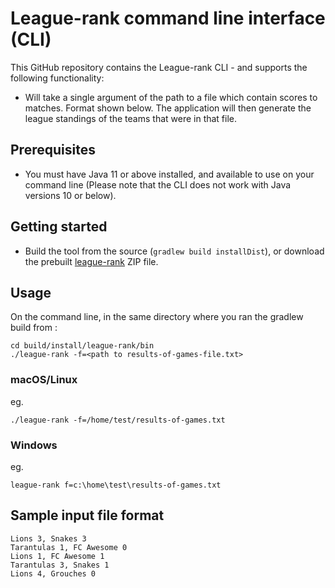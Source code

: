 # League-rank command line interface (CLI)

This GitHub repository contains the League-rank CLI -  and supports the following functionality:

- Will take a single argument of the path to a file which contain scores to matches. Format shown below. The application 
  will then generate the league standings of the teams that were in that file.   

	
## Prerequisites

- You must have Java 11 or above installed, and available to use on your command line (Please note that the CLI does not 
  work with Java versions 10 or below).


## Getting started

- Build the tool from the source (```gradlew build installDist```), or download the prebuilt [league-rank](https://github.com/dasinsoftware/league-rank/releases) ZIP file. 

## Usage

On the command line, in the same directory where you ran the gradlew build from :

```
cd build/install/league-rank/bin
./league-rank -f=<path to results-of-games-file.txt>
```

### macOS/Linux
eg.
```
./league-rank -f=/home/test/results-of-games.txt
```

### Windows
eg.
```
league-rank f=c:\home\test\results-of-games.txt
```

## Sample input file format
```
Lions 3, Snakes 3
Tarantulas 1, FC Awesome 0
Lions 1, FC Awesome 1
Tarantulas 3, Snakes 1
Lions 4, Grouches 0
```
